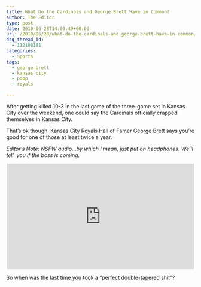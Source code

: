 ```yaml
---
title: What Do the Cardinals and George Brett Have in Common?
author: The Editor
type: post
date: 2010-06-28T14:00:49+00:00
url: /2010/06/28/what-do-the-cardinals-and-george-brett-have-in-common/
dsq_thread_id:
  - 112108181
categories:
  - Sports
tags:
  - george brett
  - kansas city
  - poop
  - royals

---
```

After getting killed 10-3 in the last game of the three-game set in Kansas City over the weekend, one could say the Cardinals officially crapped themselves in Kansas City.

That&#8217;s ok though. Kansas City Royals Hall of Famer George Brett says you&#8217;re good for one of those at least twice a year.

_Editor&#8217;s Note: NSFW audio&#8230;by which I mean, just put on headphones. We&#8217;ll tell  you if the boss is coming._

<span class="embed-youtube" style="text-align:center; display: block;"><iframe class='youtube-player' type='text/html' width='500' height='282' src='http://www.youtube.com/embed/gIqrGsSBob0?version=3&#038;rel=1&#038;fs=1&#038;autohide=2&#038;showsearch=0&#038;showinfo=1&#038;iv_load_policy=1&#038;wmode=transparent' allowfullscreen='true' style='border:0;'></iframe></span>

So when was the last time you took a &#8220;perfect double-tapered shit&#8221;?